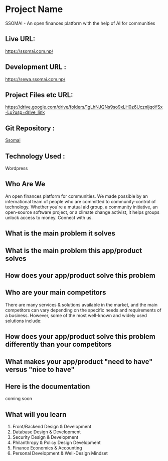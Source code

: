 Project Name
=======
SSOMAI - An open finances platform with the help of AI for communities 

Live URL: 
------------
https://ssomai.com.np/

Development URL : 
-----------
https://sewa.ssomai.com.np/

Project Files etc URL:
------------
https://drive.google.com/drive/folders/1gLhNJQNs9so9xLH0z6UcznljqoYSx-Lu?usp=drive_link

Git Repository : 
-----------
<a href = "https://github.com/Lafa0x9-Hackathon/ssomai" target="_blank">Ssomai</a>

Technology Used : 
-----------
Wordpress


Who Are We 
------------
An open finances platform for communities. We made possible by an international team of people who are committed to community-control of technology. Whether you're a mutual aid group, a community initiative, an open-source software project, or a climate change activist, it helps groups unlock access to money. Connect with us.



What is the main problem it solves
------------



What is the main problem this app/product solves
--------------




How does your app/product solve this problem
--------------




Who are your main competitors
--------------
There are many services & solutions available in the market, and the main competitors can vary depending on the specific needs and requirements of a business. However, some of the most well-known and widely used solutions include:




How does your app/product solve this problem differently than your competitors
--------------



What makes your app/product "need to have" versus "nice to have"
--------------


Here is the documentation
----------------------------

coming soon



What will you learn
---------------------
1. Front/Backend Design & Development
2. Database Design & Development
3. Security Design & Development
4. Philanthropy & Policy Design Development
5. Finance Economics & Accounting
6. Personal Development & Well-Design Mindset
